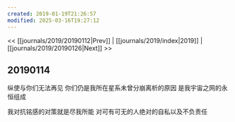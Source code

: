 ```yaml
---
created: 2019-01-19T21:26:57
modified: 2025-03-16T19:27:12
---
```


<< [[journals/2019/20190112|Prev]] | [[journals/2019/index|2019]] | [[journals/2019/20190126|Next]] >>

## 20190114

纵使与你们无法再见 你们仍是我所在星系未曾分崩离析的原因 是我宇宙之网的永恒组成

我对抗铭感的对策就是尽我所能 对可有可无的人绝对的自私以及不负责任
